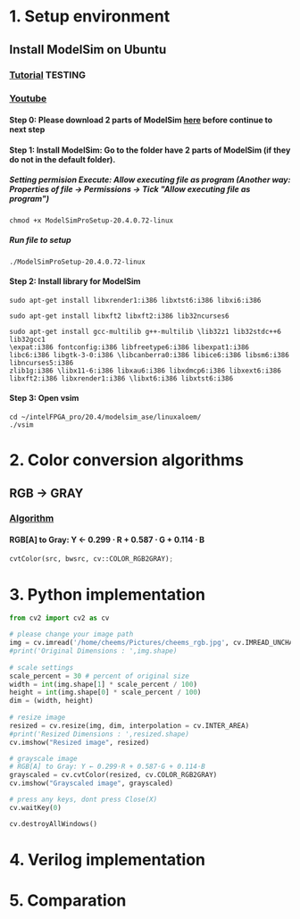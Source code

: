 # 1. Setup environment
## Install ModelSim on Ubuntu
### [Tutorial](https://gist.github.com/Razer6/cafc172b5cffae189b4ecda06cf6c64f) TESTING
### [Youtube](https://www.youtube.com/watch?v=5y1zwylqgUM)
#### Step 0: Please download 2 parts of ModelSim [here](https://fpgasoftware.intel.com/?product=modelsim_ae#tabs-2) before continue to next step
#### Step 1: Install ModelSim: Go to the folder have 2 parts of ModelSim (if they do not in the default folder). 
##### Setting permision Execute: Allow executing file as program (Another way: Properties of file -> Permissions -> Tick "Allow executing file as program")
```
chmod +x ModelSimProSetup-20.4.0.72-linux
```
##### Run file to setup
```
./ModelSimProSetup-20.4.0.72-linux
```
#### Step 2: Install library for ModelSim
```
sudo apt-get install libxrender1:i386 libxtst6:i386 libxi6:i386
``` 
```
sudo apt-get install libxft2 libxft2:i386 lib32ncurses6
```
```
sudo apt-get install gcc-multilib g++-multilib \lib32z1 lib32stdc++6 lib32gcc1 
\expat:i386 fontconfig:i386 libfreetype6:i386 libexpat1:i386
libc6:i386 libgtk-3-0:i386 \libcanberra0:i386 libice6:i386 libsm6:i386 libncurses5:i386
zlib1g:i386 \libx11-6:i386 libxau6:i386 libxdmcp6:i386 libxext6:i386
libxft2:i386 libxrender1:i386 \libxt6:i386 libxtst6:i386
```
#### Step 3: Open vsim
```
cd ~/intelFPGA_pro/20.4/modelsim_ase/linuxaloem/
./vsim
```
# 2. Color conversion algorithms
## RGB -> GRAY
### [Algorithm](https://docs.opencv.org/4.5.1/de/d25/imgproc_color_conversions.html)
#### RGB[A] to Gray: Y <- 0.299 ⋅ R + 0.587 ⋅ G + 0.114 ⋅ B
```python
cvtColor(src, bwsrc, cv::COLOR_RGB2GRAY);
```
# 3. Python implementation
```python
from cv2 import cv2 as cv

# please change your image path
img = cv.imread('/home/cheems/Pictures/cheems_rgb.jpg', cv.IMREAD_UNCHANGED)
#print('Original Dimensions : ',img.shape)
 
# scale settings
scale_percent = 30 # percent of original size
width = int(img.shape[1] * scale_percent / 100)
height = int(img.shape[0] * scale_percent / 100)
dim = (width, height)
  
# resize image
resized = cv.resize(img, dim, interpolation = cv.INTER_AREA)
#print('Resized Dimensions : ',resized.shape)
cv.imshow("Resized image", resized)

# grayscale image
# RGB[A] to Gray: Y ← 0.299⋅R + 0.587⋅G + 0.114⋅B
grayscaled = cv.cvtColor(resized, cv.COLOR_RGB2GRAY)
cv.imshow("Grayscaled image", grayscaled)

# press any keys, dont press Close(X)
cv.waitKey(0)

cv.destroyAllWindows()
```
# 4. Verilog implementation

# 5. Comparation
